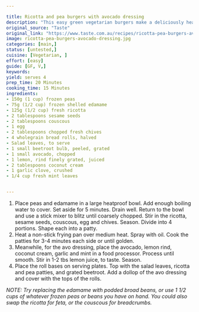 ```yaml
---

title: Ricotta and pea burgers with avocado dressing
description: "This easy green vegetarian burgers make a deliciously healthy weeknight meal."
original_source: "Taste"
original_link: "https://www.taste.com.au/recipes/ricotta-pea-burgers-avocado-dressing/gauhdqwm"
image: ricotta-pea-burgers-avocado-dressing.jpg
categories: [main,]
status: [untested,]
cuisine: [Vegetarian, ]
effort: [easy]
guide: [GF, V,]
keywords:
yield: serves 4
prep_time: 20 Minutes
cooking_time: 15 Minutes
ingredients:
- 150g (1 cup) frozen peas
- 75g (1/2 cup) frozen shelled edamame
- 125g (1/2 cup) fresh ricotta
- 2 tablespoons sesame seeds
- 2 tablespoons couscous
- 1 egg
- 2 tablespoons chopped fresh chives
- 4 wholegrain bread rolls, halved
- Salad leaves, to serve
- 1 small beetroot bulb, peeled, grated
- 1 small avocado, chopped
- 1 lemon, rind finely grated, juiced
- 2 tablespoons coconut cream
- 1 garlic clove, crushed
- 1/4 cup fresh mint leaves


---
```


1. Place peas and edamame in a large heatproof bowl. Add enough boiling water to cover. Set aside for 5 minutes. Drain well. Return to the bowl and use a stick mixer to blitz until coarsely chopped. Stir in the ricotta, sesame seeds, couscous, egg and chives. Season. Divide into 4 portions. Shape each into a patty.
2. Heat a non-stick frying pan over medium heat. Spray with oil. Cook the patties for 3-4 minutes each side or until golden.
3. Meanwhile, for the avo dressing, place the avocado, lemon rind, coconut cream, garlic and mint in a food processor. Process until smooth. Stir in 1-2 tbs lemon juice, to taste. Season.
4. Place the roll bases on serving plates. Top with the salad leaves, ricotta and pea patties, and grated beetroot. Add a dollop of the avo dressing and cover with the tops of the rolls.

*NOTE: Try replacing the edamame with podded broad beans, or use 1 1/2 cups of whatever frozen peas or beans you have on hand. You could also swap the ricotta for feta, or the couscous for breadcrumbs.*
